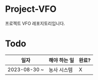 # Project-VFO

프로젝트 VFO 레포지토리입니다.

# Todo
| 일자           | 해야 하는 일 | 완료? |
|--------------|---------|-----|
| 2023-08-30 ~ | 농사 시스템  | X   |

